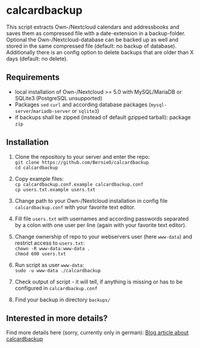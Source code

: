 # calcardbackup

This script extracts Own-/Nextcloud calendars and addressbooks and saves them as compressed file with a date-extension in a backup-folder.<br>
Optional the Own-/Nextcloud-database can be backed up as well and stored in the same compressed file (default: no backup of database).<br>
Additionally there is an config option to delete backups that are older than X days (default: no delete).

## Requirements

- local installation of Own-/Nextcloud >= 5.0 with MySQL/MariaDB or SQLite3 (PostgreSQL unsupported)
- Packages `sed` `curl` and according database packages (`mysql-server`/`mariadb-server` or `sqlite3`)
- if backups shall be zipped (instead of default gzipped tarball): package `zip`

## Installation

1. Clone the repository to your server and enter the repo:<br>
`git clone https://github.com/BernieO/calcardbackup`<br>
`cd calcardbackup`

2. Copy example files:<br>
`cp calcardbackup.conf.example calcardbackup.conf`<br>
`cp users.txt.example users.txt`

3. Change path to your Own-/Nextcloud installation in config file `calcardbackup.conf` with your favorite text editor.

4. Fill file `users.txt` with usernames and according passwords separated by a colon with one user per line (again with your favorite text editor).

5. Change ownership of repo to your webservers user (here `www-data`) and restrict access to `users.txt`:<br>
`chown -R www-data:www-data .`<br>
`chmod 600 users.txt`

6. Run script as user `www-data`:<br>
`sudo -u www-data ./calcardbackup`

7. Check output of script - it will tell, if anything is missing or has to be configured in `calcardbackup.conf`

8. Find your backup in directory `backups/`

## Interested in more details?

Find more details here (sorry, currently only in german):
[Blog article about calcardbackup](https://bob.gatsmas.de/articles/kalender-und-adressbuchbackup-von-own-nextcloud-calcardbackup)
